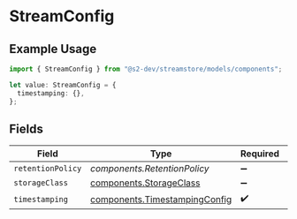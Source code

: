 # StreamConfig

## Example Usage

```typescript
import { StreamConfig } from "@s2-dev/streamstore/models/components";

let value: StreamConfig = {
  timestamping: {},
};
```

## Fields

| Field                                                                          | Type                                                                           | Required                                                                       | Description                                                                    |
| ------------------------------------------------------------------------------ | ------------------------------------------------------------------------------ | ------------------------------------------------------------------------------ | ------------------------------------------------------------------------------ |
| `retentionPolicy`                                                              | *components.RetentionPolicy*                                                   | :heavy_minus_sign:                                                             | N/A                                                                            |
| `storageClass`                                                                 | [components.StorageClass](../../models/components/storageclass.md)             | :heavy_minus_sign:                                                             | N/A                                                                            |
| `timestamping`                                                                 | [components.TimestampingConfig](../../models/components/timestampingconfig.md) | :heavy_check_mark:                                                             | N/A                                                                            |